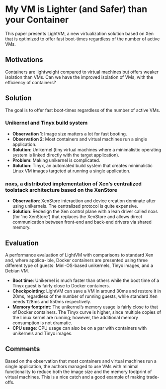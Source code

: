 # My VM is Lighter (and Safer) than your Container

This paper presents LightVM, a new virtualization solution based on Xen that is optimized to offer fast boot-times regardless of the number of active VMs.

## Motivations

Containers are lightweight compared to virtual machines but offers weaker isolation than VMs. Can we have the improved isolation of VMs, with the efficiency of containers?

## Solution

The goal is to offer fast boot-times regardless of the number of active VMs.

### Unikernel and Tinyx build system

* __Observation 1__: Image size matters a lot for fast booting.
* __Observation 2__: Most containers and virtual machines run a single application.
* __Solution__: Unikernel (tiny virtual machines where a minimalistic operating system is linked directly with the target application).
* __Problem__: Making unikernel is complicated.
* __Solution__: Tinyx, an automated build system that creates minimalistic Linux VM images targeted at running a single application.

### noxs, a distributed implementation of Xen’s centralized toolstack architecture based on the XenStore

* __Observation__: XenStore interaction and device creation dominate after using unikernels. The centralized protocol is quite expensive.
* __Solution__: Redesign the Xen control plane with a lean driver called noxs (for 'no XenStore') that replaces the XenStore and allows direct communication between front-end and back-end drivers via shared memory.

## Evaluation

A performance evaluation of LightVM with comparisons to standard Xen and, where applica-
ble, Docker containers are presented using three different type of guests: Mini-OS-based unikernels, Tinyx images, and a Debian VM.

* __Boot time__: Unikernel is much faster than others while the boot time of a Tinyx guest is fairly close to Docker containers.
* __Checkpointing__: LightVM can save a VM in around 30ms and restore it in 20ms, regardless of the number of running guests, while standard Xen needs 128ms and 550ms respectively.
* __Memory footprint__: The unikernel’s memory usage is fairly close to that of Docker containers. The Tinyx curve is higher, since multiple copies of the Linux kernel are running; however, the additional memory consumption is not dramatic.
* __CPU usage__: CPU usage can also be on a par with containers with unikernels and Tinyx images.

## Comments

Based on the observation that most containers and virtual machines run a single application, the authors managed to use VMs with minimal functionality to reduce both the image size and the memory footprint of virtual machines. This is a nice catch and a good example of making trade-offs.
